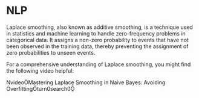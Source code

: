 # NLP

​Laplace smoothing, also known as additive smoothing, is a technique used in statistics and machine learning to handle zero-frequency problems in categorical data. It assigns a non-zero probability to events that have not been observed in the training data, thereby preventing the assignment of zero probabilities to unseen events.

For a comprehensive understanding of Laplace smoothing, you might find the following video helpful:

videoMastering Laplace Smoothing in Naive Bayes: Avoiding Overfittingturn0search0 
